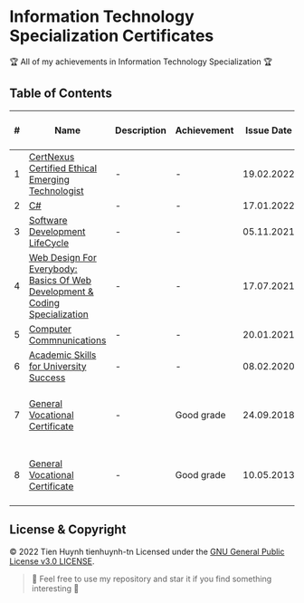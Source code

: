 # Information Technology Specialization Certificates

:trophy: All of my achievements in Information Technology Specialization :trophy:

## Table of Contents
#| Name | Description | Achievement | Issue Date | Issuing Organization - Issuer
-| ---- | ----------- | ----------- | ---------- | -----------------------------
1| [CertNexus Certified Ethical Emerging Technologist](https://github.com/tienhuynh-tn/awards/blob/main/2-information-technology/Coursera-CertNexus-Certified-Ethical-Emerging-Technologist.pdf) | - | - | 19.02.2022 | Coursera
2| [C#](https://raw.githubusercontent.com/tienhuynh-tn/awards/main/2-information-technology/sololearn-C%23.png) | - | - | 17.01.2022 | Sololearn
3| [Software Development LifeCycle](https://github.com/tienhuynh-tn/awards/blob/main/2-information-technology/Coursera-Software-Development-LifeCycle.pdf) | - | - | 05.11.2021 | Coursera
4| [Web Design For Everybody: Basics Of Web Development & Coding Specialization](https://github.com/tienhuynh-tn/awards/blob/main/2-information-technology/Coursera-Web-Design-Basics-of-Web-Development-and-Coding.pdf) | - | - | 17.07.2021 | Coursera
5| [Computer Commnunications](https://github.com/tienhuynh-tn/awards/blob/main/2-information-technology/Coursera-Computer-Comunications.pdf) | - | - | 20.01.2021 | Coursera
6| [Academic Skills for University Success](https://github.com/tienhuynh-tn/awards/blob/main/2-information-technology/Coursera-Academic-Skills-for-University-Success.pdf) | - | - | 08.02.2020 | Coursera
7| [General Vocational Certificate](https://raw.githubusercontent.com/tienhuynh-tn/awards/main/2-information-technology/general-vocational-certificate-2018.jpg) | - | Good grade | 24.09.2018 | Vice Director of Department Education and Training
8| [General Vocational Certificate](https://raw.githubusercontent.com/tienhuynh-tn/awards/main/2-information-technology/general-vocational-certificate-2018.jpg) | - | Good grade | 10.05.2013 | Vice Director of Department Education and Training

## License & Copyright
&copy; 2022 Tien Huynh tienhuynh-tn Licensed under the [GNU General Public License v3.0 LICENSE](https://github.com/tienhuynh-tn/awards/blob/main/LICENSE).

> :love_you_gesture: Feel free to use my repository and star it if you find something interesting :love_you_gesture:
